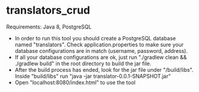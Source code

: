 # translators_crud

Requirements: Java 8, PostgreSQL

* In order to run this tool you should create a PostgreSQL database named "translators". Check application.properties to make sure your database configurations are in match (username, password, address).
* If all your database configurations are ok, just run "./gradlew clean && ./gradlew build" in the root directory to build the jar file. 
* After the build process has ended, look for the jar file under "/build/libs". Inside "build/libs" run "java -jar translator-0.0.1-SNAPSHOT.jar"
* Open "localhost:8080/index.html" to use the tool
